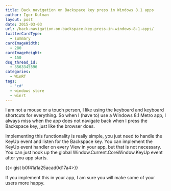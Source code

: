 ```yaml
---
title: Back navigation on Backspace key press in Windows 8.1 apps
author: Igor Kulman
layout: post
date: 2015-03-03
url: /back-navigation-on-backspace-key-press-in-windows-8-1-apps/
twitterCardType:
  - summary
cardImageWidth:
  - 280
cardImageHeight:
  - 150
dsq_thread_id:
  - 3563345596
categories:
  - WinRT
tags:
  - 'c#'
  - windows store
  - winrt
---
```

I am not a mouse or a touch person, I like using the keyboard and keyboard shortcuts for everything. So when I (have to) use a Windows 8.1 Metro app, I always miss when the app does not navigate back when I press the Backspace key, just like the browser does. 

Implementing this functionality is really simple, you just need to handle the KeyUp event and listen for the Backspace key. You can implement the KeyUp event handler on every View in your app, but that is not necessary. You can just hook up the global Window.Current.CoreWindow.KeyUp event after you app starts.

{{< gist b0f41a1a25acad0d17a4>}}

If you implement this in your app, I am sure you will make some of your users more happy.